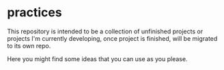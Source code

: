 # practices

This repository is intended to be a collection of unfinished projects or projects I'm currently developing, once project is finished, will be migrated to its own repo.

Here you might find some ideas that you can use as you please.